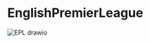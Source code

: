 # EnglishPremierLeague

![EPL drawio](https://github.com/vietnt02/EnglishPremierLeague/assets/127472325/a4317bb0-9047-4abc-9f99-7c05639fd61e)

